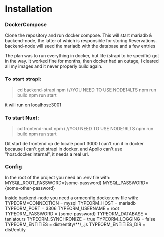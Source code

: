 # Installation

### DockerCompose

Clone the repository and run docker compose.
This will start mariadb & backend-node, the latter of which is responsible for storing Reservations.
backend-node will seed the mariadb with the database and a few entries

The plan was to run everything in docker, but life (strapi to be specific) got in the way. It worked fine for months, then docker had an outage, I cleared all my images and it never properly build again.

### To start strapi:

> cd backend-strapi
> npm i //YOU NEED TO USE NODE14LTS
> npm run build
> npm run start

it will run on localhost:3001

### To start Nuxt:

> cd frontend-nuxt
> npm i //YOU NEED TO USE NODE16LTS
> npm run build
> npm run start

Dit start de frontend op de locale poort 3000
I can't run it in docker because I can't get strapi in docker, and Apollo can't use "host.docker.internal", it needs a real url.

### Config

In the root of the project you need an .env file with:
MYSQL_ROOT_PASSWORD={some-password}
MYSQL_PASSWORD={some-other-password}

Inside backend-node you need a ormconfig.docker.env file with:
TYPEORM\*CONNECTION = mysql
TYPEORM_HOST = mariadb
TYPEORM_PORT = 3306
TYPEORM_USERNAME = root
TYPEORM_PASSWORD = {some-password}
TYPEORM_DATABASE = taniatours
TYPEORM_SYNCHRONIZE = true
TYPEORM_LOGGING = false
TYPEORM_ENTITIES = dist/entity/\*\*/\_.js
TYPEORM_ENTITIES_DIR = dist/entity

